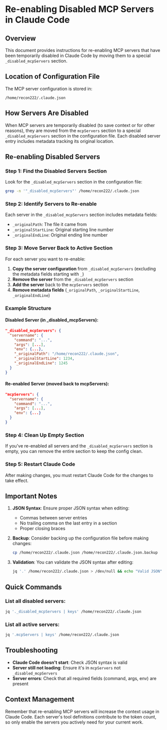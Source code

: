 # Re-enabling Disabled MCP Servers in Claude Code

## Overview
This document provides instructions for re-enabling MCP servers that have been temporarily disabled in Claude Code by moving them to a special `_disabled_mcpServers` section.

## Location of Configuration File
The MCP server configuration is stored in:
```
/home/recon222/.claude.json
```

## How Servers Are Disabled
When MCP servers are temporarily disabled (to save context or for other reasons), they are moved from the `mcpServers` section to a special `_disabled_mcpServers` section in the configuration file. Each disabled server entry includes metadata tracking its original location.

## Re-enabling Disabled Servers

### Step 1: Find the Disabled Servers Section
Look for the `_disabled_mcpServers` section in the configuration file:
```bash
grep -n '"_disabled_mcpServers"' /home/recon222/.claude.json
```

### Step 2: Identify Servers to Re-enable
Each server in the `_disabled_mcpServers` section includes metadata fields:
- `_originalPath`: The file it came from
- `_originalStartLine`: Original starting line number
- `_originalEndLine`: Original ending line number

### Step 3: Move Server Back to Active Section
For each server you want to re-enable:

1. **Copy the server configuration** from `_disabled_mcpServers` (excluding the metadata fields starting with `_`)
2. **Remove the server** from the `_disabled_mcpServers` section
3. **Add the server** back to the `mcpServers` section
4. **Remove metadata fields** (`_originalPath`, `_originalStartLine`, `_originalEndLine`)

### Example Structure

#### Disabled Server (in _disabled_mcpServers):
```json
"_disabled_mcpServers": {
  "servername": {
    "command": "...",
    "args": [...],
    "env": {...},
    "_originalPath": "/home/recon222/.claude.json",
    "_originalStartLine": 1234,
    "_originalEndLine": 1245
  }
}
```

#### Re-enabled Server (moved back to mcpServers):
```json
"mcpServers": {
  "servername": {
    "command": "...",
    "args": [...],
    "env": {...}
  }
}
```

### Step 4: Clean Up Empty Section
If you've re-enabled all servers and the `_disabled_mcpServers` section is empty, you can remove the entire section to keep the config clean.

### Step 5: Restart Claude Code
After making changes, you must restart Claude Code for the changes to take effect.

## Important Notes

1. **JSON Syntax**: Ensure proper JSON syntax when editing:
   - Commas between server entries
   - No trailing comma on the last entry in a section
   - Proper closing braces

2. **Backup**: Consider backing up the configuration file before making changes:
   ```bash
   cp /home/recon222/.claude.json /home/recon222/.claude.json.backup
   ```

3. **Validation**: You can validate the JSON syntax after editing:
   ```bash
   jq '.' /home/recon222/.claude.json > /dev/null && echo "Valid JSON" || echo "Invalid JSON"
   ```

## Quick Commands

### List all disabled servers:
```bash
jq '._disabled_mcpServers | keys' /home/recon222/.claude.json
```

### List all active servers:
```bash
jq '.mcpServers | keys' /home/recon222/.claude.json
```

## Troubleshooting

- **Claude Code doesn't start**: Check JSON syntax is valid
- **Server still not loading**: Ensure it's in `mcpServers` not `_disabled_mcpServers`
- **Server errors**: Check that all required fields (command, args, env) are present

## Context Management
Remember that re-enabling MCP servers will increase the context usage in Claude Code. Each server's tool definitions contribute to the token count, so only enable the servers you actively need for your current work.